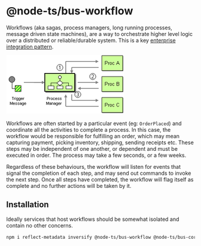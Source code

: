# @node-ts/bus-workflow

Workflows (aka sagas, process managers, long running processes, message driven state machines), are a way to orchestrate higher level logic over a distributed or reliable/durable system. This is a key [enterprise integration pattern](https://www.enterpriseintegrationpatterns.com/patterns/messaging/ProcessManager.html).

![Workflow](assets/workflow.gif?raw=true "Workflow")

Workflows are often started by a particular event (eg: `OrderPlaced`) and coordinate all the activities to complete a process. In this case, the workflow would be responsible for fulfilling an order, which may mean capturing payment, picking inventory, shipping, sending receipts etc. These steps may be independent of one another, or dependent and must be executed in order. The process may take a few seconds, or a few weeks. 

Regardless of these behaviours, the workflow will listen for events that signal the completion of each step, and may send out commands to invoke the next step. Once all steps have completed, the workflow will flag itself as complete and no further actions will be taken by it.

## Installation

Ideally services that host workflows should be somewhat isolated and contain no other concerns. 

```bash
npm i reflect-metadata inversify @node-ts/bus-workflow @node-ts/bus-core
```
